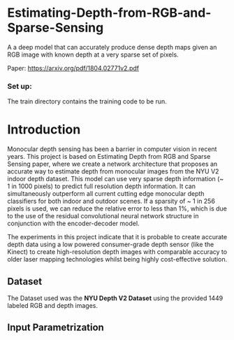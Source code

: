 # Estimating-Depth-from-RGB-and-Sparse-Sensing
A a deep model that can accurately produce dense depth maps given an RGB image with known depth at a very sparse set of pixels.

Paper: https://arxiv.org/pdf/1804.02771v2.pdf
### Set up:
The train directory contains the training code to be run.

# Introduction
Monocular depth sensing has been a barrier in computer vision in recent years. This project is based on Estimating Depth from RGB and Sparse Sensing paper, where we create a network architecture that proposes an accurate way to estimate depth from monocular images from the NYU V2 indoor depth dataset. This model can use very sparse depth information (~ 1 in 1000 pixels) to predict full resolution depth information. It can simultaneously outperform all current cutting edge monocular depth classifiers for both indoor and outdoor scenes. If a sparsity of ~ 1 in 256 pixels is used, we can reduce the relative error to less than 1%, which is due to the use of the residual convolutional neural network structure in conjunction with the encoder-decoder model.

The experiments in this project indicate that it is probable to create accurate depth data using a low powered consumer-grade depth sensor (like the Kinect) to create high-resolution depth images with comparable accuracy to older laser mapping technologies whilst being highly cost-effective solution.

## Dataset
The Dataset used was the **NYU Depth V2 Dataset** using the provided 1449 labeled RGB and depth images.

## Input Parametrization

